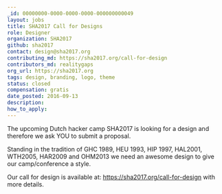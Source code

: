 ```yaml
---
_id: 00000000-0000-0000-0000-000000000049
layout: jobs
title: SHA2017 Call for Designs
role: Designer
organization: SHA2017
github: sha2017
contact: design@sha2017.org
contributing_md: https://sha2017.org/call-for-design
contributors_md: realitygaps
org_url: https://sha2017.org
tags: design, branding, logo, theme
status: closed
compensation: gratis
date_posted: 2016-09-13
description:
how_to_apply:
---
```


The upcoming Dutch hacker camp SHA2017 is looking for a design and therefore we ask YOU to submit a proposal.

Standing in the tradition of GHC 1989, HEU 1993, HIP 1997, HAL2001, WTH2005, HAR2009 and OHM2013 we need an awesome design to give our camp/conference a style.

Our call for design is available at: https://sha2017.org/call-for-design with more details.
